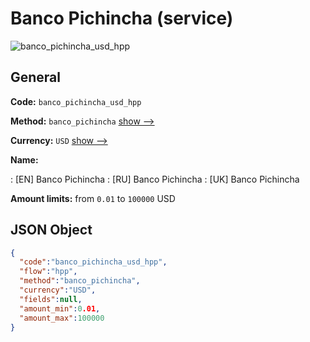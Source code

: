 
# Banco Pichincha (service) 
![banco_pichincha_usd_hpp](https://static.openfintech.io/payment_methods/banco_pichincha_usd_hpp/logo.svg?w=400&c=v0.59.26#w200)  

## General 
 
**Code:** `banco_pichincha_usd_hpp` 
 
**Method:** `banco_pichincha` 
 [show -->](/payment-methods/banco_pichincha/) 
 
**Currency:** `USD` [show -->](/currencies/USD/) 
 
**Name:** 
 
:	[EN] Banco Pichincha 
:	[RU] Banco Pichincha 
:	[UK] Banco Pichincha 
 
**Amount limits:** from `0.01` to `100000` USD 

## JSON Object 

```json
{
  "code":"banco_pichincha_usd_hpp",
  "flow":"hpp",
  "method":"banco_pichincha",
  "currency":"USD",
  "fields":null,
  "amount_min":0.01,
  "amount_max":100000
}
```  

